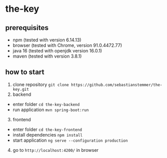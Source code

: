 # the-key

## prerequisites

* npm (tested with version 6.14.13)
* browser (tested with Chrome, version 91.0.4472.77)
* java 16 (tested with openjdk version 16.0.1)
* maven (tested with version 3.8.1)

## how to start

1. clone repository `git clone https://github.com/sebastianstemmer/the-key.git`
2. backend
* enter folder `cd the-key-backend`
* run application `mvn spring-boot:run`
3. frontend
* enter folder `cd the-key-frontend`
* install dependencies `npm install`
* start application `ng serve --configuration production`
4. go to `http://localhost:4200/` in browser
